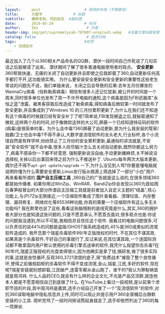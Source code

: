 ```yaml
---
layout:     post                    # 使用的布局（不需要改）
title:      大数字              # 标题
subtitle:   廉颇老矣，风韵犹存  #副标题
date:       2019-05-24              # 时间
author:     Zen                      # 作者
header-img: img/pet/supremelysab-787607-unsplash.webp   #这篇文章标题背景图片
catalog: False                       # 是否归档
tags:                               #标签
    - 流氓软件
---
```

最近加入了几个以360相关产品命名的QQ群，潜伏一段时间自己作死说了几句实话之后就被请了出来。
潜伏期间了解了很多普通电脑使用者的观点。
**安全更新**
360帮我快速、无痛的关闭了自动更新并且即使之后我卸载了360,自动更新任何高手都打不开,这功能很实用。
为什么要安装安全更新和安全更新的重要性这些老生常谈的问题先不说，我们单独来说，关闭之后会导致的后果:去年五月份爆发的WannaCry病毒（俗称勒索病毒）相信有很多人还记忆犹新,被公开的时间是一个周末,同时很多单位也发布了周一不许开电脑的通知,这个病毒是因为FBI武器库"永恒之蓝"泄露，被黑客获取后改造成了勒索病毒,得知病毒后微软第一时间就发布了安全更新,并且集成到了Windows 10 的三月份累积更新了,为什么在我们还不知道有这个病毒的时候就已经有安全补丁了呢?简单说,FBI发现被盗之后,就秘密通知了微软,这样两个月的时间,对于像微软这样的大公司,屏蔽一个已经知道特征码的软件(病毒)是很简单的事，为什么会中毒?360屏蔽了自动更新,那为什么我安装的管家/独霸/卫士也会中毒?不得不承认,大数字是流氓软件的龙头老大,行业标杆,各个小流氓自然是有样学样,纷纷禁止了三月份的安全累积更新,最通俗的讲法就是,不安装"安全软件"就不会中毒,很多人绞尽脑汁怎么去关闭自动更新,既然你都这么努力了,病毒不感染你一下都不好意思.
强制更新说没自由,手动更新嫌麻烦,关不掉说没选择权,关掉以后出事回来怪之前为什么不推送补丁.
Ubuntu每年两次大版本更新,偶尔还不得不`apt-get update/upgrade` 一下,为什么没见到人骂?你要是懂电脑就说明你懂为什么需要安全更新,Linux发行版从根源上筛选掉了一部分"小白"用户.
再来看看所谓的 **国产自主压缩工具** ,360自己的广告就是这么说的,在很多领域360都是始作俑者.
如果你用过WinZip、WinRAR、BandiZip你会发现以360为首如雨后春笋般冒出的大部分所谓自主压缩工具就是前者加入自定义主题的"结晶",核心功能上,与(P)7Zip无限接近,一个压缩软件集成了图片查看器、清理垃圾、内存整理、漏洞修复、网络优化等65536种功能,你真的需要一个压缩软件有这么多无关功能吗?
我在群里也说了这些,看看这些脑残粉的底线究竟是什么,其实,360的拥护者大部分也是知道这些问题的,只是不愿意承认,不愿意去面对,很多观点也是:你说的问题我没遇到,所以不可能,我相信并且信任这个软件.
我看过的电脑问题很多,可以负责任的说44%的问题是盗版/GHOST版系统造成的,45%是360或类似的流氓软件造成的.
我怀念那个瑞星杀毒软件99/年正版授权的时代.
不在其位不谋其政,如果真是个杀毒软件,干好自己的事就行了,反过来说,在其位谋其政,一个连国际测试都不敢拿国内用户默认使用的杀毒引擎去送审的软件,我凭什么指望你去杀毒?在90年代,瑞星正版授权的光盘卖得很火,因为他确实是拿了钱,搞研发,做了很多实际的事,这就是良性循环,反观360,3721流氓的底子,用"免费战术"摧毁了整个良性循环,使得之前循规蹈矩的杀毒软件不得不变成流氓,金山,瑞星,江民,多好的软件,现在呢?瑞星安装就别想卸载,江民破产,连雷军都从金山跑了，谁干的?我认为罪魁祸首就是周鸿祎.
什么人品的CEO,就会有什么样的企业文化,不光是产品交流群,就连他本人都是不愿意相信自己到底做了什么.
在YouTube上看过一段视频,是以前某个求职节目的片段,其中周鸿祎是嘉宾,选手介绍自己开发了一个"反流氓软件"的软件,对抗360读取电脑中隐私信息并上传,同时可以阻止并提示用户360全家桶后台静默安装的小工具.
周听完骂了一段时间摔话筒起身就走了,选手却依然列出了360的每一项罪状.
